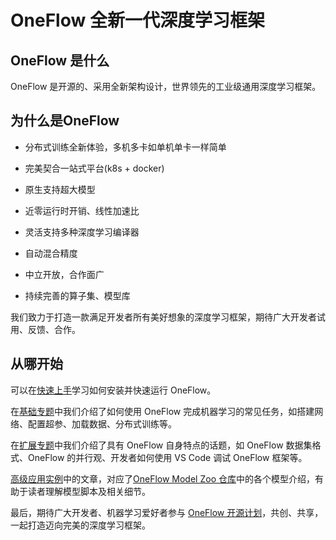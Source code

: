 # OneFlow 全新一代深度学习框架

## OneFlow 是什么
OneFlow 是开源的、采用全新架构设计，世界领先的工业级通用深度学习框架。

## 为什么是OneFlow

* 分布式训练全新体验，多机多卡如单机单卡一样简单

* 完美契合一站式平台(k8s + docker)

* 原生支持超大模型

* 近零运行时开销、线性加速比

* 灵活支持多种深度学习编译器

* 自动混合精度

* 中立开放，合作面广

* 持续完善的算子集、模型库

我们致力于打造一款满足开发者所有美好想象的深度学习框架，期待广大开发者试用、反馈、合作。

## 从哪开始

可以在[快速上手](quick_start/install.md)学习如何安装并快速运行 OneFlow。

在[基础专题](basics_topics/data_input.md)中我们介绍了如何使用 OneFlow 完成机器学习的常见任务，如搭建网络、配置超参、加载数据、分布式训练等。

在[扩展专题](extended_topics/job_function_define_call.md)中我们介绍了具有 OneFlow 自身特点的话题，如 OneFlow 数据集格式、OneFlow 的并行观、开发者如何使用 VS Code 调试 OneFlow 框架等。

[高级应用实例](adv_examples/resnet.md)中的文章，对应了[OneFlow Model Zoo 仓库](https://github.com/Oneflow-Inc/OneFlow-Benchmark)中的各个模型介绍，有助于读者理解模型脚本及相关细节。

最后，期待广大开发者、机器学习爱好者参与 [OneFlow 开源计划](contribute/intro.md)，共创、共享，一起打造迈向完美的深度学习框架。

